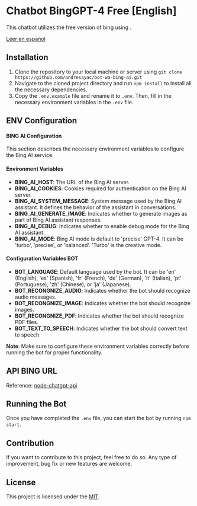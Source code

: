 # Chatbot BingGPT-4 Free [English]

This chatbot utilizes the free version of bing using .

[Leer en español](README.es.md)

## Installation

1. Clone the repository to your local machine or server using `git clone https://github.com/andresayac/bot-wa-bing-ai.git`
2. Navigate to the cloned project directory and run `npm install` to install all the necessary dependencies.
3. Copy the `.env.example` file and rename it to `.env`. Then, fill in the necessary environment variables in the `.env` file.

## ENV Configuration
#### BING AI Configuration
This section describes the necessary environment variables to configure the Bing AI service.

#### Environment Variables
- **BING_AI_HOST**: The URL of the Bing AI server.
- **BING_AI_COOKIES**: Cookies required for authentication on the Bing AI server.
- **BING_AI_SYSTEM_MESSAGE**: System message used by the Bing AI assistant. It defines the behavior of the assistant in conversations.
- **BING_AI_GENERATE_IMAGE**: Indicates whether to generate images as part of Bing AI assistant responses.
- **BING_AI_DEBUG**: Indicates whether to enable debug mode for the Bing AI assistant.
- **BING_AI_MODE**: Bing AI mode is default to 'precise' GPT-4. It can be 'turbo', 'precise', or 'balanced'. 'Turbo' is the creative mode.

#### Configuration Variables BOT
- **BOT_LANGUAGE**: Default language used by the bot. It can be 'en' (English), 'es' (Spanish), 'fr' (French), 'de' (German), 'it' (Italian), 'pt' (Portuguese), 'zh' (Chinese), or 'ja' (Japanese).
- **BOT_RECONGNIZE_AUDIO**: Indicates whether the bot should recognize audio messages.
- **BOT_RECONGNIZE_IMAGE**: Indicates whether the bot should recognize images.
- **BOT_RECONGNIZE_PDF**: Indicates whether the bot should recognize PDF files.
- **BOT_TEXT_TO_SPEECH**: Indicates whether the bot should convert text to speech.

**Note**: Make sure to configure these environment variables correctly before running the bot for proper functionality.

## API BING URL

Reference: [node-chatgpt-api](https://github.com/Richard-Weiss/node-chatgpt-api)

## Running the Bot
Once you have completed the `.env` file, you can start the bot by running `npm start`.

## Contribution
If you want to contribute to this project, feel free to do so. Any type of improvement, bug fix or new features are welcome.

## License
This project is licensed under the [MIT](LICENSE).
